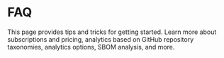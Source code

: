 # FAQ

This page provides tips and tricks for getting started. Learn more about subscriptions and pricing, analytics based on GitHub repository taxonomies, analytics options, SBOM analysis, and more.